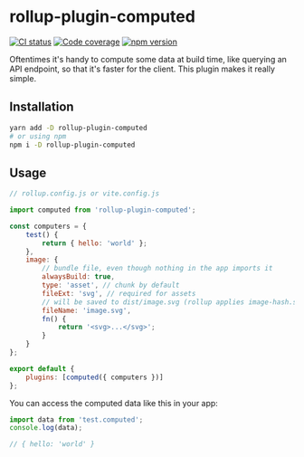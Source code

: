 # rollup-plugin-computed

[![CI status](https://img.shields.io/github/workflow/status/krmax44/rollup-plugin-computed/build/main)](https://github.com/krmax44/rollup-plugin-computed/actions)
[![Code coverage](https://img.shields.io/codecov/c/github/krmax44/rollup-plugin-computed?token=U8BJP3K9SH)](https://codecov.io/gh/krmax44/rollup-plugin-computed)
[![npm version](https://img.shields.io/npm/v/rollup-plugin-computed)](https://www.npmjs.com/package/rollup-plugin-computed)

Oftentimes it's handy to compute some data at build time, like querying an API endpoint, so that it's faster for the client. This plugin makes it really simple.

## Installation

```bash
yarn add -D rollup-plugin-computed
# or using npm
npm i -D rollup-plugin-computed
```

## Usage

```js
// rollup.config.js or vite.config.js

import computed from 'rollup-plugin-computed';

const computers = {
	test() {
		return { hello: 'world' };
	},
	image: {
		// bundle file, even though nothing in the app imports it
		alwaysBuild: true,
		type: 'asset', // chunk by default
		fileExt: 'svg', // required for assets
		// will be saved to dist/image.svg (rollup applies image-hash.svg by default)
		fileName: 'image.svg',
		fn() {
			return '<svg>...</svg>';
		}
	}
};

export default {
	plugins: [computed({ computers })]
};
```

You can access the computed data like this in your app:

```js
import data from 'test.computed';
console.log(data);

// { hello: 'world' }
```
